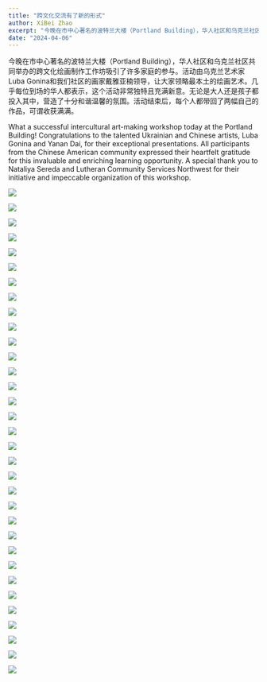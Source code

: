 ```yaml
---
title: "跨文化交流有了新的形式"
author: XiBei Zhao
excerpt: "今晚在市中心著名的波特兰大楼（Portland Building），华人社区和乌克兰社区共同举办的跨文化绘画制作工作坊吸引了许多家庭的参与。活动由乌克兰艺术家Luba Gonina和我们社区的画家戴雅亚楠领导，让大家领略最本土的绘画艺术。几乎每位到场的华人都表示，这个活动非常独特且充满新意。无论是大人还是孩子都投入其中，营造了十分和谐温馨的氛围。活动结束后，每个人都带回了两幅自己的作品，可谓收获满满。"
date: "2024-04-06"
---
```


今晚在市中心著名的波特兰大楼（Portland Building），华人社区和乌克兰社区共同举办的跨文化绘画制作工作坊吸引了许多家庭的参与。活动由乌克兰艺术家Luba Gonina和我们社区的画家戴雅亚楠领导，让大家领略最本土的绘画艺术。几乎每位到场的华人都表示，这个活动非常独特且充满新意。无论是大人还是孩子都投入其中，营造了十分和谐温馨的氛围。活动结束后，每个人都带回了两幅自己的作品，可谓收获满满。

What a successful intercultural art-making workshop today at the Portland Building! Congratulations to the talented Ukrainian and Chinese artists, Luba Gonina and Yanan Dai, for their exceptional presentations. All participants from the Chinese American community expressed their heartfelt gratitude for this invaluable and enriching learning opportunity.
A special thank you to Nataliya Sereda and Lutheran Community Services Northwest for their initiative and impeccable organization of this workshop.

![](https://res.cloudinary.com/dhngj18do/image/upload/f_auto,q_auto/v1/images/436769395_411465758185179_4035740309668672504_n)

![](https://res.cloudinary.com/dhngj18do/image/upload/f_auto,q_auto/v1/images/436797849_411465808185174_1521050687937180687_n)

![](https://res.cloudinary.com/dhngj18do/image/upload/f_auto,q_auto/v1/images/436803227_411465848185170_8907859273058279823_n)

![](https://res.cloudinary.com/dhngj18do/image/upload/f_auto,q_auto/v1/images/436772159_411466108185144_2701508254470604382_n)

![](https://res.cloudinary.com/dhngj18do/image/upload/f_auto,q_auto/v1/images/437049545_411466621518426_7434137898892971505_n)

![](https://res.cloudinary.com/dhngj18do/image/upload/f_auto,q_auto/v1/images/436799437_411465884851833_4340977917116076518_n)

![](https://res.cloudinary.com/dhngj18do/image/upload/f_auto,q_auto/v1/images/436837007_411465911518497_5532492156946185829_n)

![](https://res.cloudinary.com/dhngj18do/image/upload/f_auto,q_auto/v1/images/436787567_411465964851825_2830500423953213716_n)

![](https://res.cloudinary.com/dhngj18do/image/upload/f_auto,q_auto/v1/images/436916078_411465994851822_8643862143852742817_n)

![](https://res.cloudinary.com/dhngj18do/image/upload/f_auto,q_auto/v1/images/436803189_411466011518487_7079341789171513614_n)

![](https://res.cloudinary.com/dhngj18do/image/upload/f_auto,q_auto/v1/images/436985503_411466064851815_122868351429347498_n)

![](https://res.cloudinary.com/dhngj18do/image/upload/f_auto,q_auto/v1/images/436658281_411466164851805_9218769122126061786_n)

![](https://res.cloudinary.com/dhngj18do/image/upload/f_auto,q_auto/v1/images/436782991_411466141518474_1227337642586002969_n)

![](https://res.cloudinary.com/dhngj18do/image/upload/f_auto,q_auto/v1/images/436658730_411466188185136_5147335409030033114_n)

![](https://res.cloudinary.com/dhngj18do/image/upload/f_auto,q_auto/v1/images/436788269_411466258185129_8001306238093101887_n)

![](https://res.cloudinary.com/dhngj18do/image/upload/f_auto,q_auto/v1/images/436768525_411466298185125_1531484376731258372_n)

![](https://res.cloudinary.com/dhngj18do/image/upload/f_auto,q_auto/v1/images/436753844_411466308185124_1897604810665137762_n)

![](https://res.cloudinary.com/dhngj18do/image/upload/f_auto,q_auto/v1/images/436769205_411466348185120_3317657478443215700_n)

![](https://res.cloudinary.com/dhngj18do/image/upload/f_auto,q_auto/v1/images/436732107_411466408185114_430724851894593524_n)

![](https://res.cloudinary.com/dhngj18do/image/upload/f_auto,q_auto/v1/images/436926784_411466441518444_2997969584478520751_n)

![](https://res.cloudinary.com/dhngj18do/image/upload/f_auto,q_auto/v1/images/436805276_411466488185106_6177307500626375619_n)

![](https://res.cloudinary.com/dhngj18do/image/upload/f_auto,q_auto/v1/images/436788270_411466544851767_1040677451385577132_n)

![](https://res.cloudinary.com/dhngj18do/image/upload/f_auto,q_auto/v1/images/436641586_411466564851765_4023782114462526394_n)

![](https://res.cloudinary.com/dhngj18do/image/upload/f_auto,q_auto/v1/images/436619017_411466638185091_1621186461107959218_n)

![](https://res.cloudinary.com/dhngj18do/image/upload/f_auto,q_auto/v1/images/436770046_411466658185089_2490122153339657590_n)

![](https://res.cloudinary.com/dhngj18do/image/upload/f_auto,q_auto/v1/images/436641628_411466734851748_3629138139831060753_n)

![](https://res.cloudinary.com/dhngj18do/image/upload/f_auto,q_auto/v1/images/436803168_411466794851742_7573864445878781559_n)

![](https://res.cloudinary.com/dhngj18do/image/upload/f_auto,q_auto/v1/images/436924781_411466761518412_6035708758826043148_n)

![](https://res.cloudinary.com/dhngj18do/image/upload/f_auto,q_auto/v1/images/436936218_411466861518402_8834668260401584136_n)

![](https://res.cloudinary.com/dhngj18do/image/upload/f_auto,q_auto/v1/images/436732137_411466824851739_2321598285232558701_n)

![](https://res.cloudinary.com/dhngj18do/image/upload/f_auto,q_auto/v1/images/436658747_411466908185064_8681651216570281367_n)

![](https://res.cloudinary.com/dhngj18do/image/upload/f_auto,q_auto/v1/images/436711273_411466931518395_3380179792773977157_n)

![](https://res.cloudinary.com/dhngj18do/image/upload/f_auto,q_auto/v1/images/436814145_411465768185178_8647747139990414173_n)
